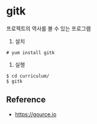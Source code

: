 # gitk
프로젝트의 역사를 볼 수 있는 프로그램

1. 설치
```
# yum install gitk
```
1. 실행
```
$ cd curriculum/
$ gitk
```
## Reference
* https://gource.io


